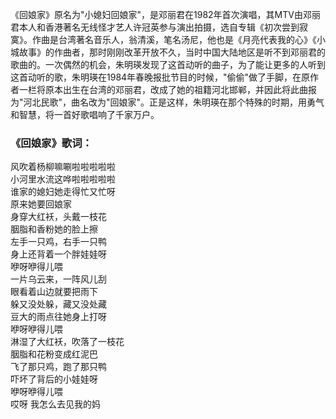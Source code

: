 

《回娘家》原名为"小媳妇回娘家"，是邓丽君在1982年首次演唱，其MTV由邓丽君本人和香港著名无线怪才艺人许冠英参与演出拍摄，选自专辑《初次尝到寂寞》。作曲是台湾著名音乐人，翁清溪，笔名汤尼，他也是《月亮代表我的心》《小城故事》的作曲者，那时刚刚改革开放不久，当时中国大陆地区是听不到邓丽君的歌曲的。一次偶然的机会，朱明瑛发现了这首动听的曲子，为了能让更多的人听到这首动听的歌，朱明瑛在1984年春晚报批节目的时候，"偷偷"做了手脚，在原作者一栏将原本出生在台湾的邓丽君，改成了她的祖籍河北邯郸，并因此将此曲报为"河北民歌"，曲名改为"回娘家"。正是这样，朱明瑛在那个特殊的时期，用勇气和智慧，将一首好歌唱响了千家万户。

### 《回娘家》歌词：

风吹着杨柳嘛唰啦啦啦啦啦  
小河里水流这哗啦啦啦啦啦  
谁家的媳妇她走得忙又忙呀  
原来她要回娘家  
身穿大红袄，头戴一枝花  
胭脂和香粉她的脸上擦  
左手一只鸡，右手一只鸭  
身上还背着一个胖娃娃呀  
咿呀咿得儿喂  
一片乌云来，一阵风儿刮  
眼看着山边就要把雨下  
躲又没处躲，藏又没处藏  
豆大的雨点往她身上打呀  
咿呀咿得儿喂  
淋湿了大红袄，吹落了一枝花  
胭脂和花粉变成红泥巴  
飞了那只鸡，跑了那只鸭  
吓坏了背后的小娃娃呀  
咿呀咿得儿喂  
哎呀 我怎么去见我的妈

